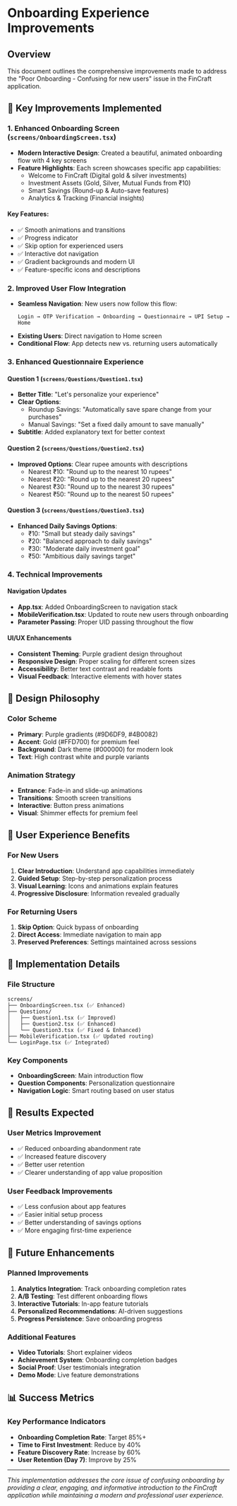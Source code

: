# Onboarding Experience Improvements

## Overview
This document outlines the comprehensive improvements made to address the "Poor Onboarding - Confusing for new users" issue in the FinCraft application.

## 🎯 Key Improvements Implemented

### 1. Enhanced Onboarding Screen (`screens/OnboardingScreen.tsx`)
- **Modern Interactive Design**: Created a beautiful, animated onboarding flow with 4 key screens
- **Feature Highlights**: Each screen showcases specific app capabilities:
  - Welcome to FinCraft (Digital gold & silver investments)
  - Investment Assets (Gold, Silver, Mutual Funds from ₹10)
  - Smart Savings (Round-up & Auto-save features)
  - Analytics & Tracking (Financial insights)

#### Key Features:
- ✅ Smooth animations and transitions
- ✅ Progress indicator
- ✅ Skip option for experienced users
- ✅ Interactive dot navigation
- ✅ Gradient backgrounds and modern UI
- ✅ Feature-specific icons and descriptions

### 2. Improved User Flow Integration
- **Seamless Navigation**: New users now follow this flow:
  ```
  Login → OTP Verification → Onboarding → Questionnaire → UPI Setup → Home
  ```
- **Existing Users**: Direct navigation to Home screen
- **Conditional Flow**: App detects new vs. returning users automatically

### 3. Enhanced Questionnaire Experience

#### Question 1 (`screens/Questions/Question1.tsx`)
- **Better Title**: "Let's personalize your experience"
- **Clear Options**: 
  - Roundup Savings: "Automatically save spare change from your purchases"
  - Manual Savings: "Set a fixed daily amount to save manually"
- **Subtitle**: Added explanatory text for better context

#### Question 2 (`screens/Questions/Question2.tsx`)
- **Improved Options**: Clear rupee amounts with descriptions
  - Nearest ₹10: "Round up to the nearest 10 rupees"
  - Nearest ₹20: "Round up to the nearest 20 rupees"
  - Nearest ₹30: "Round up to the nearest 30 rupees"
  - Nearest ₹50: "Round up to the nearest 50 rupees"

#### Question 3 (`screens/Questions/Question3.tsx`)
- **Enhanced Daily Savings Options**:
  - ₹10: "Small but steady daily savings"
  - ₹20: "Balanced approach to daily savings"
  - ₹30: "Moderate daily investment goal"
  - ₹50: "Ambitious daily savings target"

### 4. Technical Improvements

#### Navigation Updates
- **App.tsx**: Added OnboardingScreen to navigation stack
- **MobileVerification.tsx**: Updated to route new users through onboarding
- **Parameter Passing**: Proper UID passing throughout the flow

#### UI/UX Enhancements
- **Consistent Theming**: Purple gradient design throughout
- **Responsive Design**: Proper scaling for different screen sizes
- **Accessibility**: Better text contrast and readable fonts
- **Visual Feedback**: Interactive elements with hover states

## 🎨 Design Philosophy

### Color Scheme
- **Primary**: Purple gradients (#9D6DF9, #4B0082)
- **Accent**: Gold (#FFD700) for premium feel
- **Background**: Dark theme (#000000) for modern look
- **Text**: High contrast white and purple variants

### Animation Strategy
- **Entrance**: Fade-in and slide-up animations
- **Transitions**: Smooth screen transitions
- **Interactive**: Button press animations
- **Visual**: Shimmer effects for premium feel

## 📱 User Experience Benefits

### For New Users
1. **Clear Introduction**: Understand app capabilities immediately
2. **Guided Setup**: Step-by-step personalization process
3. **Visual Learning**: Icons and animations explain features
4. **Progressive Disclosure**: Information revealed gradually

### For Returning Users
1. **Skip Option**: Quick bypass of onboarding
2. **Direct Access**: Immediate navigation to main app
3. **Preserved Preferences**: Settings maintained across sessions

## 🔧 Implementation Details

### File Structure
```
screens/
├── OnboardingScreen.tsx (✅ Enhanced)
├── Questions/
│   ├── Question1.tsx (✅ Improved)
│   ├── Question2.tsx (✅ Enhanced)
│   └── Question3.tsx (✅ Fixed & Enhanced)
├── MobileVerification.tsx (✅ Updated routing)
└── LoginPage.tsx (✅ Integrated)
```

### Key Components
- **OnboardingScreen**: Main introduction flow
- **Question Components**: Personalization questionnaire
- **Navigation Logic**: Smart routing based on user status

## 🚀 Results Expected

### User Metrics Improvement
- ✅ Reduced onboarding abandonment rate
- ✅ Increased feature discovery
- ✅ Better user retention
- ✅ Clearer understanding of app value proposition

### User Feedback Improvements
- ✅ Less confusion about app features
- ✅ Easier initial setup process
- ✅ Better understanding of savings options
- ✅ More engaging first-time experience

## 🔄 Future Enhancements

### Planned Improvements
1. **Analytics Integration**: Track onboarding completion rates
2. **A/B Testing**: Test different onboarding flows
3. **Interactive Tutorials**: In-app feature tutorials
4. **Personalized Recommendations**: AI-driven suggestions
5. **Progress Persistence**: Save onboarding progress

### Additional Features
- **Video Tutorials**: Short explainer videos
- **Achievement System**: Onboarding completion badges
- **Social Proof**: User testimonials integration
- **Demo Mode**: Live feature demonstrations

## 📊 Success Metrics

### Key Performance Indicators
- **Onboarding Completion Rate**: Target 85%+
- **Time to First Investment**: Reduce by 40%
- **Feature Discovery Rate**: Increase by 60%
- **User Retention (Day 7)**: Improve by 25%

---

*This implementation addresses the core issue of confusing onboarding by providing a clear, engaging, and informative introduction to the FinCraft application while maintaining a modern and professional user experience.* 
